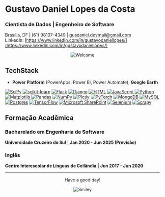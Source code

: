 # Gustavo Daniel Lopes da Costa
### Cientista de Dados | Engenheiro de Software  
Brasília, DF | (61) 98137-4349 | gusdaniel.devmail@gmail.com  
LinkedIn: [https://www.linkedin.com/in/gustavodaniellopes/](https://www.linkedin.com/in/gustavodaniellopes/)

<div align="center">
<img src="https://github.com/fnky/fnky/raw/fnky/img/welcome-fire.gif" alt="Welcome" align="center">
</div>


## TechStack
- **Power Platform** (PowerApps, Power BI, Power Automate),  **Google Earth**
  
[![SciPy](https://img.shields.io/badge/SciPy-%230C55A5.svg?style=for-the-badge&logo=scipy&logoColor=%white)](#)
[![scikit-learn](https://img.shields.io/badge/scikit--learn-%23F7931E.svg?style=for-the-badge&logo=scikit-learn&logoColor=white)](#)
[![Flask](https://img.shields.io/badge/flask-%23000.svg?style=for-the-badge&logo=flask&logoColor=white)](#)
[![Django](https://img.shields.io/badge/django-%23092E20.svg?style=for-the-badge&logo=django&logoColor=white)](#)
[![HTML](https://img.shields.io/badge/HTML-%23E34F26.svg?logo=html5&logoColor=white)](#)
[![JavaScript](https://img.shields.io/badge/JavaScript-F7DF1E?logo=javascript&logoColor=000)](#)
[![Python](https://img.shields.io/badge/Python-3776AB?logo=python&logoColor=fff)](#)
[![Matplotlib](https://img.shields.io/badge/Matplotlib-%23ffffff.svg?style=for-the-badge&logo=Matplotlib&logoColor=black)](#)
[![Pandas](https://img.shields.io/badge/Pandas-150458?logo=pandas&logoColor=fff)](#)
[![NumPy](https://img.shields.io/badge/NumPy-4DABCF?logo=numpy&logoColor=fff)](#)
[![Plotly](https://img.shields.io/badge/Plotly-%233F4F75.svg?style=for-the-badge&logo=plotly&logoColor=white)](#)
[![PyTorch](https://img.shields.io/badge/PyTorch-%23EE4C2C.svg?style=for-the-badge&logo=PyTorch&logoColor=white)](#)
[![MongoDB](https://img.shields.io/badge/MongoDB-%234ea94b.svg?logo=mongodb&logoColor=white)](#)
[![MySQL](https://img.shields.io/badge/MySQL-4479A1?logo=mysql&logoColor=fff)](#)
[![Postgres](https://img.shields.io/badge/Postgres-%23316192.svg?logo=postgresql&logoColor=white)](#)
[![TensorFlow](https://img.shields.io/badge/TensorFlow-%23FF6F00.svg?style=for-the-badge&logo=TensorFlow&logoColor=white)](#)
[![Microsoft SharePoint ](https://img.shields.io/badge/Microsoft_SharePoint-0078D4?style=for-the-badge&logo=microsoft-sharepoint&logoColor=white)](#)
[![Selenium](https://img.shields.io/badge/-selenium-%43B02A?style=for-the-badge&logo=selenium&logoColor=white)](#)
[![Scrapy](https://img.shields.io/badge/scrapy-%2360a839.svg?style=for-the-badge&logo=scrapy&logoColor=d1d2d3)](#)



## Formação Acadêmica

### **Bacharelado em Engenharia de Software**  
**Universidade Cruzeiro do Sul** | **Jan 2020 - Jun 2025 (Previsão)**

### **Inglês**  
**Centro Interescolar de Línguas de Ceilândia** | **Jun 2017 - Jun 2020**

---
<div align="center">
<p>Have a good day!</p>
<div>
<img src="https://github.com/fnky/fnky/raw/fnky/img/smile.gif" alt="Smiley" align="center">
</div>
</div>

